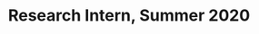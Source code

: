 ---
layout: member
first_name: Somasekhar		
last_name: Patil
key: Somasekhar
level: intern_alumna
title: Research Intern, Summer 2020
start_year: 2020
image: /assets/img/team/placeHolder.png
<!-- now: BS in Computer Science at ??? -->
---